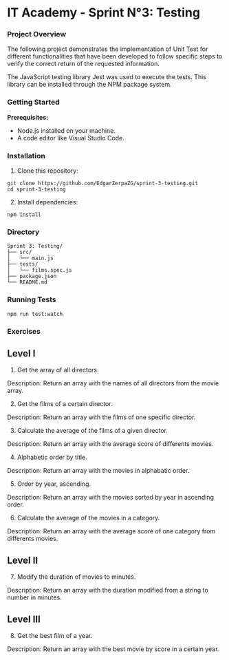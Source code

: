 # IT Academy - Sprint N°3: Testing

### Project Overview

The following project demonstrates the implementation of Unit Test for different functionalities that have been developed to follow specific steps to verify the correct return of the requested information.

The JavaScript testing library Jest was used to execute the tests. This library can be installed through the NPM package system.

### Getting Started

**Prerequisites:**

 * Node.js installed on your machine.
 * A code editor like Visual Studio Code.

### Installation

1. Clone this repository:
```
git clone https://github.com/EdgarZerpaZG/sprint-3-testing.git
cd sprint-3-testing
```

2. Install dependencies:
```
npm install
```

### Directory
```
Sprint 3: Testing/
├── src/
│   └── main.js
├── tests/
│   └── films.spec.js
├── package.json
└── README.md
```

### Running Tests
```
npm run test:watch
```

### Exercises

## Level I

1. Get the array of all directors.

Description:
Return an array with the names of all directors from the movie array.

2. Get the films of a certain director.

Description:
Return an array with the films of one specific director.

3. Calculate the average of the films of a given director.

Description:
Return an array with the average score of differents movies.

4. Alphabetic order by title.

Description:
Return an array with the movies in alphabatic order.

5. Order by year, ascending.

Description:
Return an array with the movies sorted by year in ascending order.

6. Calculate the average of the movies in a category.

Description:
Return an array with the average score of one category from differents movies.

## Level II

7. Modify the duration of movies to minutes.

Description:
Return an array with the duration modified from a string to number in minutes.

## Level III

8. Get the best film of a year.

Description:
Return an array with the best movie by score in a certain year.